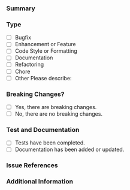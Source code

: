 <!-- markdownlint-disable first-line-h1 no-inline-html -->

<!--
    In order to have the best experience with our community, we recommend that you read the code of conduct and contributing guidelines before submitting a pull request.

    By submitting this pull request, you confirm that you have read, understood, and agreed to the project's code of conduct and contributing guidelines.

    Please use conventional commits to format the title of the pull request and the commit messages.
    For more information, please refer to https://www.conventionalcommits.org.
-->

### Summary

<!--
    Please provide a clear and concise description of the pull request.
-->

### Type

<!--
    Please check the one(s) that applies to this pull request using "x".
-->

- [ ] Bugfix
- [ ] Enhancement or Feature
- [ ] Code Style or Formatting
- [ ] Documentation
- [ ] Refactoring
- [ ] Chore
- [ ] Other
        Please describe:

### Breaking Changes?

<!--
    Please check the one that applies to this pull request using "x".
    If this pull request contains a breaking change, please describe the impact and mitigation path.
-->

- [ ] Yes, there are breaking changes.
- [ ] No, there are no breaking changes.

### Test and Documentation

<!--
    Please check the one(s) that applies to this pull request using "x".
    For bug fixes and enhancements/features, please ensure that tests and documentation have been completed and provide details.
-->

- [ ] Tests have been completed.
- [ ] Documentation has been added or updated.

<!--
    Please describe the tests that have been completed and/or the documentation that has been added/updated.
-->

### Issue References

<!--
    Is this related to any GitHub issue(s)? If so, please provide the issue number(s) that are closed or resolved by this pull request.

    For bug fixes and enhancements/features, please ensure that a GitHub issue has been created and provide the issue number(s) here.

    Please use the 'Closes' keyword followed by the a hash and issue number.
    This will link the pull request to the issue(s) and automatically close them when the pull request is merged.

    Example:

    Closes #000
    Closes #001
-->

### Additional Information

<!--
    Please provide any additional information that may be helpful.
-->
